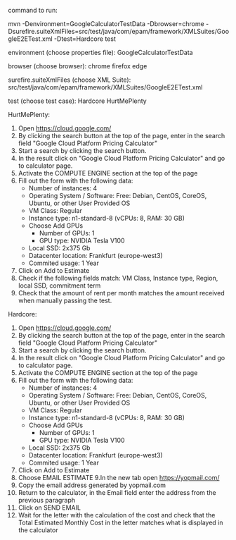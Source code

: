command to run:

mvn -Denvironment=GoogleCalculatorTestData -Dbrowser=chrome -Dsurefire.suiteXmlFiles=src/test/java/com/epam/framework/XMLSuites/GoogleE2ETest.xml -Dtest=Hardcore test

environment (choose properties file):
  GoogleCalculatorTestData
  
browser (choose browser):
  chrome
  firefox
  edge
  
surefire.suiteXmlFiles (choose XML Suite):
  src/test/java/com/epam/framework/XMLSuites/GoogleE2ETest.xml
  
test (choose test case):
  Hardcore
  HurtMePlenty
  
HurtMePlenty:
1. Open https://cloud.google.com/
2. By clicking the search button at the top of the page, enter in the search field "Google Cloud Platform Pricing Calculator"
3. Start a search by clicking the search button.
4. In the result click on "Google Cloud Platform Pricing Calculator" and go to calculator page.
5. Activate the COMPUTE ENGINE section at the top of the page
6. Fill out the form with the following data:
    * Number of instances: 4
    * Operating System / Software: Free: Debian, CentOS, CoreOS, Ubuntu, or other User Provided OS
    * VM Class: Regular
    * Instance type: n1-standard-8    (vCPUs: 8, RAM: 30 GB)
    * Choose Add GPUs
        * Number of GPUs: 1
        * GPU type: NVIDIA Tesla V100
    * Local SSD: 2x375 Gb
    * Datacenter location: Frankfurt (europe-west3)
    * Commited usage: 1 Year
7. Click on Add to Estimate
8. Check if the following fields match: VM Class, Instance type, Region, local SSD, commitment term
9. Check that the amount of rent per month matches the amount received when manually passing the test.

Hardcore:
1. Open https://cloud.google.com/
2. By clicking the search button at the top of the page, enter in the search field "Google Cloud Platform Pricing Calculator"
3. Start a search by clicking the search button.
4. In the result click on "Google Cloud Platform Pricing Calculator" and go to calculator page.
5. Activate the COMPUTE ENGINE section at the top of the page
6. Fill out the form with the following data:
    * Number of instances: 4
    * Operating System / Software: Free: Debian, CentOS, CoreOS, Ubuntu, or other User Provided OS
    * VM Class: Regular
    * Instance type: n1-standard-8    (vCPUs: 8, RAM: 30 GB)
    * Choose Add GPUs
        * Number of GPUs: 1
        * GPU type: NVIDIA Tesla V100
    * Local SSD: 2x375 Gb
    * Datacenter location: Frankfurt (europe-west3)
    * Commited usage: 1 Year
7. Click on Add to Estimate
8. Choose EMAIL ESTIMATE
9.In the new tab open https://yopmail.com/
10. Copy the email address generated by yopmail.com
11. Return to the calculator, in the Email field enter the address from the previous paragraph
12. Click on SEND EMAIL
13. Wait for the letter with the calculation of the cost and check that the Total Estimated Monthly Cost in the letter matches what is displayed in the calculator

